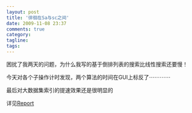 ```yaml
---
layout: post
title: '徘徊在Sa与sc之间'
date: 2009-11-08 23:37
comments: true
category: 
tagline: 
tags:
---
```

    

困扰了我两天的问题，为什么我写的基于倒排列表的搜索比线性搜索还要慢！

今天对各个子操作计时发现，两个算法的时间在GUI上标反了⋯⋯⋯⋯

最后对大数据集索引的提速效果还是很明显的

详见[Report](http://docs.google.com/View?id=dhbwwj2z_1956c3hdgtdq)
